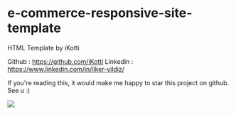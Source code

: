 # e-commerce-responsive-site-template

HTML Template by iKotti

Github : https://github.com/iKotti
Linkedln : https://www.linkedin.com/in/ilker-yildiz/

If you're reading this, it would make me happy to star this project on github. See u :)

![](https://user-images.githubusercontent.com/58571709/119574659-789e2c80-bdbe-11eb-8ded-f9255e33ef47.png)
